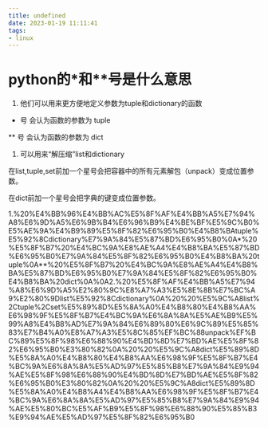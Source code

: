 ```yaml
---
title: undefined
date: 2023-01-19 11:11:41
tags:
- linux
---
```


# python的*和**号是什么意思

1. 他们可以用来更方便地定义参数为tuple和dictionary的函数
* 号 会认为函数的参数为 tuple

** 号 会认为函数的参数为 dict
1. 可以用来“解压缩”list和dictionary

在list,tuple,set前加一个星号会把容器中的所有元素解包（unpack）变成位置参数。

在dict前加一个星号会把字典的键变成位置参数。

1.%20%E4%BB%96%E4%BB%AC%E5%8F%AF%E4%BB%A5%E7%94%A8%E6%9D%A5%E6%9B%B4%E6%96%B9%E4%BE%BF%E5%9C%B0%E5%AE%9A%E4%B9%89%E5%8F%82%E6%95%B0%E4%B8%BAtuple%E5%92%8Cdictionary%E7%9A%84%E5%87%BD%E6%95%B0%0A*%20%E5%8F%B7%20%E4%BC%9A%E8%AE%A4%E4%B8%BA%E5%87%BD%E6%95%B0%E7%9A%84%E5%8F%82%E6%95%B0%E4%B8%BA%20tuple%0A**%20%E5%8F%B7%20%E4%BC%9A%E8%AE%A4%E4%B8%BA%E5%87%BD%E6%95%B0%E7%9A%84%E5%8F%82%E6%95%B0%E4%B8%BA%20dict%0A%0A2.%20%E5%8F%AF%E4%BB%A5%E7%94%A8%E6%9D%A5%E2%80%9C%E8%A7%A3%E5%8E%8B%E7%BC%A9%E2%80%9Dlist%E5%92%8Cdictionary%0A%20%20%E5%9C%A8list%2Ctuple%2Cset%E5%89%8D%E5%8A%A0%E4%B8%80%E4%B8%AA%E6%98%9F%E5%8F%B7%E4%BC%9A%E6%8A%8A%E5%AE%B9%E5%99%A8%E4%B8%AD%E7%9A%84%E6%89%80%E6%9C%89%E5%85%83%E7%B4%A0%E8%A7%A3%E5%8C%85%EF%BC%88unpack%EF%BC%89%E5%8F%98%E6%88%90%E4%BD%8D%E7%BD%AE%E5%8F%82%E6%95%B0%E3%80%82%0A%20%20%E5%9C%A8dict%E5%89%8D%E5%8A%A0%E4%B8%80%E4%B8%AA%E6%98%9F%E5%8F%B7%E4%BC%9A%E6%8A%8A%E5%AD%97%E5%85%B8%E7%9A%84%E9%94%AE%E5%8F%98%E6%88%90%E4%BD%8D%E7%BD%AE%E5%8F%82%E6%95%B0%E3%80%82%0A%20%20%E5%9C%A8dict%E5%89%8D%E5%8A%A0%E4%B8%A4%E4%B8%AA%E6%98%9F%E5%8F%B7%E4%BC%9A%E6%8A%8A%E5%AD%97%E5%85%B8%E7%9A%84%E9%94%AE%E5%80%BC%E5%AF%B9%E5%8F%98%E6%88%90%E5%85%B3%E9%94%AE%E5%AD%97%E5%8F%82%E6%95%B0
